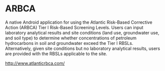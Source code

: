 # ARBCA
A native Android application for using the Atlantic Risk-Based Corrective Action (ARBCA) Tier I Risk-Based Screening Levels. Users can input laboratory analytical results and site conditions (land use, groundwater use, and soil type) to determine whether concentrations of petroleum hydrocarbons in soil and groundwater exceed the Tier I RBSLs. Alternatively, given site conditions but no laboratory analytical results, users are provided with the RBSLs applicable to the site.

http://www.atlanticrbca.com/

